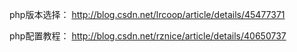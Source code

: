 php版本选择：
	http://blog.csdn.net/lrcoop/article/details/45477371

php配置教程：
	http://blog.csdn.net/rznice/article/details/40650737